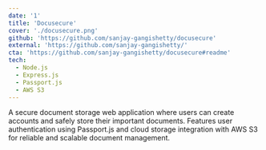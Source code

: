 ```yaml
---
date: '1'
title: 'Docusecure'
cover: './docusecure.png'
github: 'https://github.com/sanjay-gangishetty/docusecure'
external: 'https://github.com/sanjay-gangishetty/'
cta: 'https://github.com/sanjay-gangishetty/docusecure#readme'
tech:
  - Node.js
  - Express.js
  - Passport.js
  - AWS S3
---
```


A secure document storage web application where users can create accounts and safely store their important documents. Features user authentication using Passport.js and cloud storage integration with AWS S3 for reliable and scalable document management.
